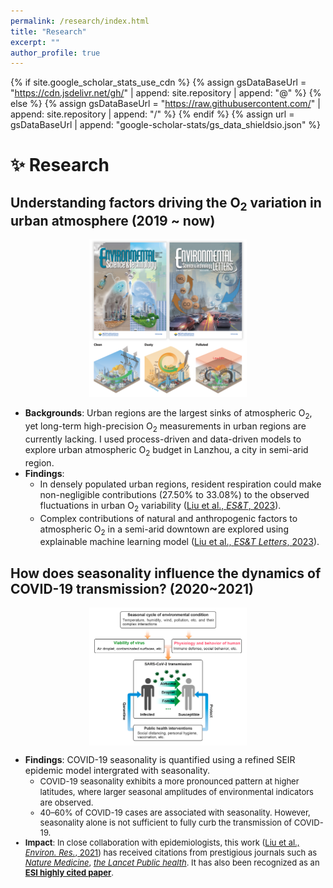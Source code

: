```yaml
---
permalink: /research/index.html
title: "Research"
excerpt: ""
author_profile: true
---
```


{% if site.google_scholar_stats_use_cdn %}
{% assign gsDataBaseUrl = "https://cdn.jsdelivr.net/gh/" | append: site.repository | append: "@" %}
{% else %}
{% assign gsDataBaseUrl = "https://raw.githubusercontent.com/" | append: site.repository | append: "/" %}
{% endif %}
{% assign url = gsDataBaseUrl | append: "google-scholar-stats/gs_data_shieldsio.json" %}

# ✨ Research


## Understanding factors driving the O<sub>2</sub> variation in urban atmosphere (2019 ~ now)

<center>
<img src='../images/O2_projects.png' alt="sym" width="50%" class="floatpic">
</center>

- **Backgrounds**: Urban regions are the largest sinks of atmospheric O<sub>2</sub>, yet long-term high-precision O<sub>2</sub> measurements in urban regions are currently lacking. I used process-driven and data-driven models to explore urban atmospheric O<sub>2</sub> budget in Lanzhou, a city in semi-arid region.
- **Findings**:
  - In densely populated urban regions, resident respiration could make non-negligible contributions (27.50% to 33.08%) to the observed fluctuations in urban O<sub>2</sub> variability ([Liu et al., <em>ES&T</em>, 2023](https://pubs.acs.org/doi/10.1021/acs.est.2c07583)).
  - Complex contributions of natural and anthropogenic factors to atmospheric O<sub>2</sub> in a semi-arid downtown are explored using explainable machine learning model ([Liu et al., <em>ES&T Letters</em>, 2023](https://pubs.acs.org/doi/10.1021/acs.estlett.3c00505)).


## How does seasonality influence the dynamics of COVID-19 transmission? (2020~2021)

<center>
<img src='../images/COVID_project.png' alt="sym" align=center width="50%" class="floatpic">
</center>

- **Findings**: COVID-19 seasonality is quantified using a refined SEIR epidemic model intergrated with seasonality.
  - <font size=2>COVID-19 seasonality exhibits a more pronounced pattern at higher latitudes, where larger seasonal amplitudes of environmental indicators are observed.
  - <font size=2>40–60% of COVID-19 cases are associated with seasonality. However, seasonality alone is not sufficient to fully curb the transmission of COVID-19.
- **Impact**: In close collaboration with epidemiologists, this work ([Liu et al., <em>Environ. Res.</em>, 2021]( https://doi.org/10.1016/j.envres.2021.110874)) has received citations from prestigious journals such as [<em>Nature Medicine</em>](https://www.nature.com/articles/s41591-021-01303-y), [<em>the Lancet Public health</em>](https://www.thelancet.com/journals/lanpub/article/PIIS2468-2667(22)00001-9/fulltext). It has also been recognized as an [**ESI highly cited paper**](https://www.webofscience.com/wos/woscc/full-record/WOS:000639328800153).